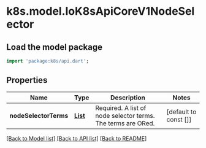 # k8s.model.IoK8sApiCoreV1NodeSelector

## Load the model package
```dart
import 'package:k8s/api.dart';
```

## Properties
Name | Type | Description | Notes
------------ | ------------- | ------------- | -------------
**nodeSelectorTerms** | [**List<IoK8sApiCoreV1NodeSelectorTerm>**](IoK8sApiCoreV1NodeSelectorTerm.md) | Required. A list of node selector terms. The terms are ORed. | [default to const []]

[[Back to Model list]](../README.md#documentation-for-models) [[Back to API list]](../README.md#documentation-for-api-endpoints) [[Back to README]](../README.md)


